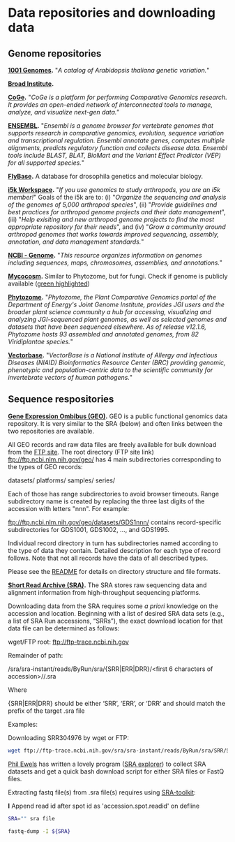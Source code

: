 # Data repositories and downloading data

## Genome repositories

__[1001 Genomes](https://1001genomes.org/).__ "_A catalog of Arabidopsis thaliana genetic variation._"

__[Broad Institute](https://www.broadinstitute.org/data-software-and-tools).__

__[CoGe](https://genomevolution.org/coge/).__ "_CoGe is a platform for performing Comparative Genomics research. It provides an open-ended network of interconnected tools to manage, analyze, and visualize next-gen data."_

__[ENSEMBL](https://useast.ensembl.org/index.html).__ "_Ensembl is a genome browser for vertebrate genomes that supports research in comparative genomics, evolution, sequence variation and transcriptional regulation. Ensembl annotate genes, computes multiple alignments, predicts regulatory function and collects disease data. Ensembl tools include BLAST, BLAT, BioMart and the Variant Effect Predictor (VEP) for all supported species._"

__[FlyBase](https://flybase.org/).__ A database for drosophila genetics and molecular biology.

__[i5k Workspace](https://i5k.nal.usda.gov/content/data-downloads).__ "_If you use genomics to study arthropods, you are an i5k member!_" Goals of the i5k are to: (i) "_Organize the sequencing and analysis of the genomes of 5,000 arthropod species_", (ii) "_Provide guidelines and best practices for arthropod genome projects and their data management_", (iii) "_Help exisiting and new arthropod genome projects to find the most appropriate repository for their needs_", and (iv) "_Grow a community around arthropod genomes that works towards improved sequencing, assembly, annotation, and data management standards._"

__[NCBI - Genome](https://www.ncbi.nlm.nih.gov/genome/).__ "_This resource organizes information on genomes including sequences, maps, chromosomes, assemblies, and annotations._"

__[Mycocosm](https://genome.jgi.doe.gov/mycocosm/home).__ Similar to Phytozome, but for fungi. Check if genome is publicly available ([green highlighted](https://genome.jgi.doe.gov/fungi/fungi.info.html))

__[Phytozome](https://phytozome.jgi.doe.gov/pz/portal.html).__ "_Phytozome, the Plant Comparative Genomics portal of the Department of Energy's Joint Genome Institute, provides JGI users and the broader plant science community a hub for accessing, visualizing and analyzing JGI-sequenced plant genomes, as well as selected genomes and datasets that have been sequenced elsewhere. As of release v12.1.6, Phytozome hosts 93 assembled and annotated genomes, from 82 Viridiplantae species._"

__[Vectorbase](https://www.vectorbase.org/).__ "_VectorBase is a National Institute of Allergy and Infectious Diseases (NIAID) Bioinformatics Resource Center (BRC) providing genomic, phenotypic and population-centric data to the scientific community for invertebrate vectors of human pathogens._"

## Sequence respositories

__[Gene Expression Ombibus (GEO)](https://www.ncbi.nlm.nih.gov/geo/).__ GEO is a public functional genomics data repository. It is very similar to the SRA (below) and often links between the two repositories are available.

All GEO records and raw data files are freely available for bulk download from the [FTP site](ftp://ftp.ncbi.nlm.nih.gov/geo/). The root directory (FTP site link) ftp://ftp.ncbi.nlm.nih.gov/geo/ has 4 main subdirectories corresponding to the types of GEO records:

datasets/
platforms/
samples/
series/

Each of those has range subdirectories to avoid browser timeouts. Range subdirectory name is created by replacing the three last digits of the accession with letters "nnn". For example:

ftp://ftp.ncbi.nlm.nih.gov/geo/datasets/GDS1nnn/ contains record-specific subdirectories for GDS1001, GDS1002, ..., and GDS1995.

Individual record directory in turn has subdirectories named according to the type of data they contain. Detailed description for each type of record follows. Note that not all records have the data of all described types.

Please see the [README](ftp://ftp.ncbi.nlm.nih.gov/geo/README.txt) for details on directory structure and file formats.

__[Short Read Archive (SRA)](https://www.ncbi.nlm.nih.gov/sra).__ The SRA stores raw sequencing data and alignment information from high-throughput sequencing platforms.

Downloading data from the SRA requires some _a priori_ knowledge on the accession and location. Beginning with a list of desired SRA data sets (e.g., a list of SRA Run accessions, “SRRs”), the exact download location for that data file can be determined as follows:

wget/FTP root: ftp://ftp-trace.ncbi.nih.gov

Remainder of path:

/sra/sra-instant/reads/ByRun/sra/{SRR|ERR|DRR}/<first 6 characters of accession>/<accession>/<accession>.sra

Where

{SRR|ERR|DRR} should be either ‘SRR’, ‘ERR’, or ‘DRR’ and should match the prefix of the target .sra file

Examples:

Downloading SRR304976 by wget or FTP:

```bash
wget ftp://ftp-trace.ncbi.nih.gov/sra/sra-instant/reads/ByRun/sra/SRR/SRR304/SRR304976/SRR304976.sra
```

[Phil Ewels](http://phil.ewels.co.uk/) has written a lovely program ([SRA explorer](https://ewels.github.io/sra-explorer/)) to collect SRA datasets and get a quick bash download script for either SRA files or FastQ files.

Extracting fastq file(s) from .sra file(s) requires using [SRA-toolkit](https://trace.ncbi.nlm.nih.gov/Traces/sra/sra.cgi?view=software):

__I__ Append read id after spot id as 'accession.spot.readid' on defline

```bash
SRA="" sra file

fastq-dump -I ${SRA}
```
